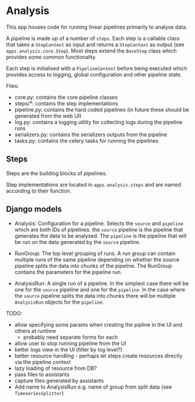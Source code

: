 # Analysis

This app houses code for running linear pipelines primarily to analyse data.

A pipeline is made up of a number of `steps`. Each step is a callable class that takes a `StepContext` as input
and returns a `StepContext` as output (see `apps.analysis.core.Step`). Most steps extend the `BaseStep` class which
provides some common functionality.

Each step is initialised with a `PipelineContext` before being executed which provides access to logging, global
configuration and other pipeline state.

Files:

* core.py: contains the core pipeline classes
* steps/*: contains the step implementations
* pipeline.py: contains the hard coded pipelines (in future these should be generated from the web UI)
* log.py: contains a logging utility for collecting logs during the pipeline runs
* serializers.py: contains the serializers outputs from the pipeline
* tasks.py: contains the celery tasks for running the pipelines

## Steps

Steps are the building blocks of pipelines.

Step implementations are located in `apps.analysis.steps` and are named according to their function.


## Django models

* Analysis: Configuration for a pipeline. Selects the `source` and `pipeline` which are both IDs of pipelines.
    the `source` pipeline is the pipeline that generates the data to be analysed. The `pipeline` is the pipeline
    that will be run on the data generated by the `source` pipeline.

* RunGroup: The top level grouping of runs. A run group can contain multiple runs of the same pipeline depending
    on whether the source pipeline splits the data into chunks of the pipeline.
    The RunGroup contains the parameters for the pipeline run.

* AnalysisRun: A single run of a pipeline. In the simplest case there will be one for the `source` pipeline and
    one for the `pipeline`. In the case where the `source` pipeline splits the data into chunks
    there will be multiple `AnalysisRun` objects for the `pipeline`.

TODO:
* allow specifying some params when creating the pipline in the UI and others at runtime
  * probably need separate forms for each
* allow user to stop running pipeline from the UI
* better logs view in the UI (filter by log level?)
* better resource handling - perhaps let steps create resources directly via the pipeline context
* lazy loading of resource from DB?
* pass files to assistants
* capture files generated by assistants
* Add name to AnalysisRun e.g. name of group from split data (see `TimeseriesSplitter`)
